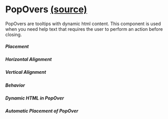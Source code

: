 PopOvers [(source)](https://github.com/bullhorn/novo-elements/blob/master/projects/novo-elements/src/elements/popover)
===============================================================================================

PopOvers are tooltips with dynamic html content. This component is used when you need help text that requires the user to perform an action before closing.

##### Placement

<code-example example="pop-over-placement"></code-example>

##### Horizontal Alignment

<code-example example="pop-over-horizontal"></code-example>

##### Vertical Alignment

<code-example example="pop-over-vertical"></code-example>

##### Behavior

<code-example example="pop-over-behaviors"></code-example>

##### Dynamic HTML in PopOver

<code-example example="pop-over-dynamic"></code-example>

##### Automatic Placement of PopOver

<code-example example="pop-over-auto-placement"></code-example>
